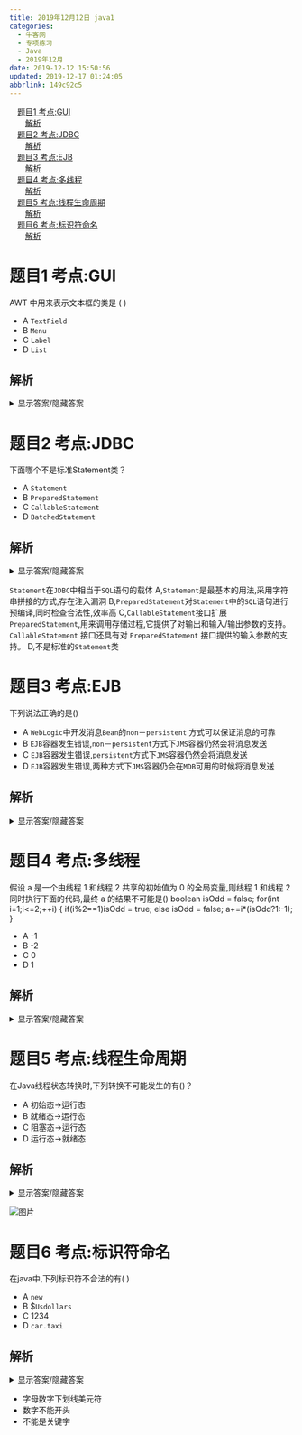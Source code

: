 ```yaml
---
title: 2019年12月12日 java1
categories: 
  - 牛客网
  - 专项练习
  - Java
  - 2019年12月
date: 2019-12-12 15:50:56
updated: 2019-12-17 01:24:05
abbrlink: 149c92c5
---
```

<div id='my_toc'><a href="/exam/149c92c5/#题目1-考点-GUI" class="header_1">题目1 考点:GUI</a><br><a href="/exam/149c92c5/#解析" class="header_2">解析</a><br><a href="/exam/149c92c5/#题目2-考点-JDBC" class="header_1">题目2 考点:JDBC</a><br><a href="/exam/149c92c5/#解析" class="header_2">解析</a><br><a href="/exam/149c92c5/#题目3-考点-EJB" class="header_1">题目3 考点:EJB</a><br><a href="/exam/149c92c5/#解析" class="header_2">解析</a><br><a href="/exam/149c92c5/#题目4-考点-多线程" class="header_1">题目4 考点:多线程</a><br><a href="/exam/149c92c5/#解析" class="header_2">解析</a><br><a href="/exam/149c92c5/#题目5-考点-线程生命周期" class="header_1">题目5 考点:线程生命周期</a><br><a href="/exam/149c92c5/#解析" class="header_2">解析</a><br><a href="/exam/149c92c5/#题目6-考点-标识符命名" class="header_1">题目6 考点:标识符命名</a><br><a href="/exam/149c92c5/#解析" class="header_2">解析</a><br></div>
<style>
    .header_1{
        margin-left: 1em;
    }
    .header_2{
        margin-left: 2em;
    }
    .header_3{
        margin-left: 3em;
    }
    .header_4{
        margin-left: 4em;
    }
    .header_5{
        margin-left: 5em;
    }
    .header_6{
        margin-left: 6em;
    }
</style>
<!--more-->
<script>if (navigator.platform.search('arm')==-1){document.getElementById('my_toc').style.display = 'none';}
var e,p = document.getElementsByTagName('p');while (p.length>0) {e = p[0];e.parentElement.removeChild(e);}
</script>

<!--end-->
# 题目1 考点:GUI
AWT 中用来表示文本框的类是 ( )
- A `TextField`
- B `Menu`
- C `Label`
- D `List`

## 解析
<details><summary>显示答案/隐藏答案</summary>正确答案: A</details>

# 题目2 考点:JDBC
下面哪个不是标准Statement类？
- A `Statement`
- B `PreparedStatement`
- C `CallableStatement`
- D `BatchedStatement`

## 解析
<details><summary>显示答案/隐藏答案</summary>正确答案: D</details>

`Statement`在`JDBC`中相当于`SQL`语句的载体
A,`Statement`是最基本的用法,采用字符串拼接的方式,存在注入漏洞
B,`PreparedStatement`对`Statement`中的`SQL`语句进行预编译,同时检查合法性,效率高
C,`CallableStatement`接口扩展
`PreparedStatement`,用来调用存储过程,它提供了对输出和输入/输出参数的支持。`CallableStatement` 接口还具有对
`PreparedStatement` 接口提供的输入参数的支持。
D,不是标准的`Statement`类

# 题目3 考点:EJB
下列说法正确的是()
- A `WebLogic`中开发消息`Bean`的`non`－`persistent` 方式可以保证消息的可靠
- B `EJB`容器发生错误,`non`－`persistent`方式下`JMS`容器仍然会将消息发送
- C `EJB`容器发生错误,`persistent`方式下`JMS`容器仍然会将消息发送
- D `EJB`容器发生错误,两种方式下`JMS`容器仍会在`MDB`可用的时候将消息发送

## 解析
<details><summary>显示答案/隐藏答案</summary>正确答案: C</details>


# 题目4 考点:多线程
假设 a 是一个由线程 1 和线程 2 共享的初始值为 0 的全局变量,则线程 1 和线程 2 同时执行下面的代码,最终 a 的结果不可能是()
boolean isOdd = false;
for(int i=1;i<=2;++i)
{
if(i%2==1)isOdd = true;
else isOdd = false;
a+=i*(isOdd?1:-1);
}
- A -1
- B -2
- C 0
- D 1

## 解析
<details><summary>显示答案/隐藏答案</summary>正确答案: D</details>


# 题目5 考点:线程生命周期
在Java线程状态转换时,下列转换不可能发生的有()？
- A 初始态->运行态
- B 就绪态->运行态
- C 阻塞态->运行态
- D 运行态->就绪态

## 解析
<details><summary>显示答案/隐藏答案</summary>正确答案: AC</details>

![图片](https://uploadfiles.nowcoder.com/images/20180228/8843251_1519785902007_ACED241801E307EE7A39612F85A94EBF)

# 题目6 考点:标识符命名
在java中,下列标识符不合法的有( )
- A `new`
- B $`Usdollars`
- C 1234
- D `car.taxi`

## 解析
<details><summary>显示答案/隐藏答案</summary>正确答案: ACD</details>

- 字母数字下划线美元符
- 数字不能开头
- 不能是关键字

